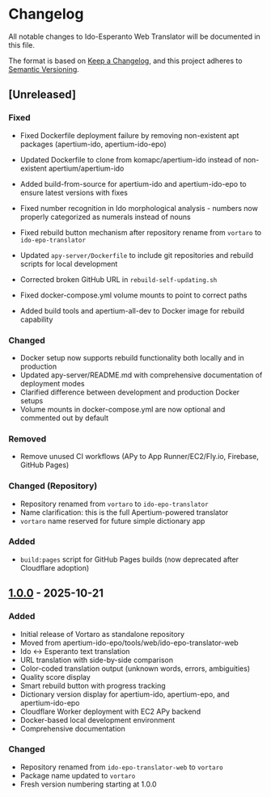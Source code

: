 # Changelog

All notable changes to Ido-Esperanto Web Translator will be documented in this file.

The format is based on [Keep a Changelog](https://keepachangelog.com/en/1.0.0/),
and this project adheres to [Semantic Versioning](https://semver.org/spec/v2.0.0.html).

## [Unreleased]
### Fixed
- Fixed Dockerfile deployment failure by removing non-existent apt packages (apertium-ido, apertium-ido-epo)
- Updated Dockerfile to clone from komapc/apertium-ido instead of non-existent apertium/apertium-ido
- Added build-from-source for apertium-ido and apertium-ido-epo to ensure latest versions with fixes

- Fixed number recognition in Ido morphological analysis - numbers now properly categorized as numerals instead of nouns

- Fixed rebuild button mechanism after repository rename from `vortaro` to `ido-epo-translator`
- Updated `apy-server/Dockerfile` to include git repositories and rebuild scripts for local development
- Corrected broken GitHub URL in `rebuild-self-updating.sh`
- Fixed docker-compose.yml volume mounts to point to correct paths
- Added build tools and apertium-all-dev to Docker image for rebuild capability

### Changed
- Docker setup now supports rebuild functionality both locally and in production
- Updated apy-server/README.md with comprehensive documentation of deployment modes
- Clarified difference between development and production Docker setups
- Volume mounts in docker-compose.yml are now optional and commented out by default

### Removed
- Remove unused CI workflows (APy to App Runner/EC2/Fly.io, Firebase, GitHub Pages)

### Changed (Repository)
- Repository renamed from `vortaro` to `ido-epo-translator`
- Name clarification: this is the full Apertium-powered translator
- `vortaro` name reserved for future simple dictionary app

### Added
- `build:pages` script for GitHub Pages builds (now deprecated after Cloudflare adoption)

## [1.0.0] - 2025-10-21

### Added
- Initial release of Vortaro as standalone repository
- Moved from apertium-ido-epo/tools/web/ido-epo-translator-web
- Ido ↔ Esperanto text translation
- URL translation with side-by-side comparison
- Color-coded translation output (unknown words, errors, ambiguities)
- Quality score display
- Smart rebuild button with progress tracking
- Dictionary version display for apertium-ido, apertium-epo, and apertium-ido-epo
- Cloudflare Worker deployment with EC2 APy backend
- Docker-based local development environment
- Comprehensive documentation

### Changed
- Repository renamed from `ido-epo-translator-web` to `vortaro`
- Package name updated to `vortaro`
- Fresh version numbering starting at 1.0.0

[1.0.0]: https://github.com/komapc/ido-epo-translator/releases/tag/v1.0.0

